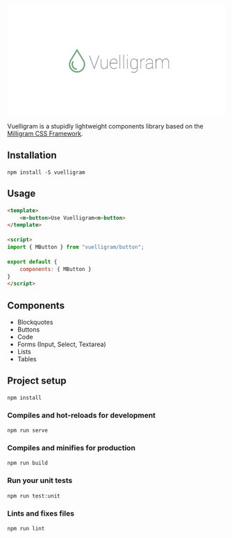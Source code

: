 ![Logo](src/assets/logo.png)

Vuelligram is a stupidly lightweight components library based on the [Milligram CSS Framework](https://milligram.io/).

## Installation

```
npm install -S vuelligram
```

## Usage

```html
<template>
	<m-button>Use Vuelligram<m-button>
</template>

<script>
import { MButton } from "vuelligram/button";

export default {
	components: { MButton }
}
</script>
```

## Components

- Blockquotes
- Buttons
- Code
- Forms (Input, Select, Textarea)
- Lists
- Tables

## Project setup
```
npm install
```

### Compiles and hot-reloads for development

```
npm run serve
```

### Compiles and minifies for production

```
npm run build
```

### Run your unit tests

```
npm run test:unit
```

### Lints and fixes files

```
npm run lint
```
